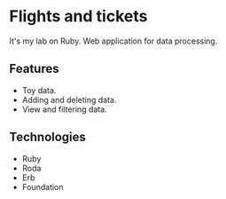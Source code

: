 # Flights and tickets
It's my lab on Ruby. Web application for data processing.

## Features
- Toy data.
- Adding and deleting data.
- View and filtering data.

## Technologies
- Ruby
- Roda
- Erb
- Foundation
